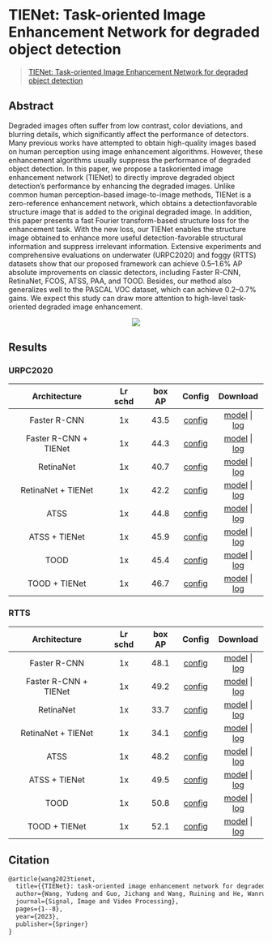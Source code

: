 # TIENet: Task-oriented Image Enhancement Network for degraded object detection

> [TIENet: Task-oriented Image Enhancement Network for degraded object detection](https://link.springer.com/article/10.1007/s11760-023-02695-9)

<!-- [ALGORITHM] -->

## Abstract

Degraded images often suffer from low contrast, color deviations, and blurring details, which significantly affect the performance of detectors. Many previous works have attempted to obtain high-quality images based on human perception using image enhancement algorithms. However, these enhancement algorithms usually suppress the performance of degraded object detection. In this paper, we propose a taskoriented image enhancement network (TIENet) to directly improve degraded object detection’s performance by enhancing the degraded images. Unlike common human perception-based image-to-image methods, TIENet is a zero-reference enhancement network, which obtains a detectionfavorable structure image that is added to the original degraded image. In addition, this paper presents a fast Fourier transform-based structure loss for the enhancement task. With the new loss, our TIENet enables the structure image obtained to enhance more useful detection-favorable structural information and suppress irrelevant information. Extensive experiments and comprehensive evaluations on underwater (URPC2020) and foggy (RTTS) datasets show that our proposed framework can achieve 0.5–1.6% AP absolute improvements on classic detectors, including Faster R-CNN, RetinaNet, FCOS, ATSS, PAA, and TOOD. Besides, our method also generalizes well to the PASCAL VOC dataset, which can achieve 0.2–0.7% gains. We expect this study can draw more attention to high-level task-oriented degraded image enhancement.

<!-- [IMAGE] -->

<div align=center>
<img src="https://github.com/BIGWangYuDong/lqit/assets/48282753/c007e4d8-5aeb-439b-9adc-9530af8d421d"/>
</div>

## Results

### URPC2020

|     Architecture      | Lr schd | box AP |                            Config                             |                                                                                                                                           Download                                                                                                                                           |
| :-------------------: | :-----: | :----: | :-----------------------------------------------------------: | :------------------------------------------------------------------------------------------------------------------------------------------------------------------------------------------------------------------------------------------------------------------------------------------: |
|     Faster R-CNN      |   1x    |  43.5  | [config](./base_detector/faster-rcnn_r50_fpn_1x_urpc-coco.py) |        [model](https://github.com/BIGWangYuDong/lqit/releases/download/v0.0.1rc1/faster-rcnn_r50_fpn_1x_urpc-coco_20220226_105840-09ef8403.pth) \| [log](https://github.com/BIGWangYuDong/lqit/releases/download/v0.0.1rc1/faster-rcnn_r50_fpn_1x_urpc-coco_20220226_105840.log.json)        |
| Faster R-CNN + TIENet |   1x    |  44.3  |    [config](./tienet_faster-rcnn_r50_fpn_1x_urpc-coco.py)     | [model](https://github.com/BIGWangYuDong/lqit/releases/download/v0.0.1rc2/tienet_faster-rcnn_r50_fpn_1x_urpc-coco_20221121_003439-0eb8ea32.pth) \| [log](https://github.com/BIGWangYuDong/lqit/releases/download/v0.0.1rc2/tienet_faster-rcnn_r50_fpn_1x_urpc-coco_20221121_003439.log.json) |
|       RetinaNet       |   1x    |  40.7  |  [config](./base_detector/retinanet_r50_fpn_1x_urpc-coco.py)  |          [model](https://github.com/BIGWangYuDong/lqit/releases/download/v0.0.1rc1/retinanet_r50_fpn_1x_urpc-coco_20220405_214951-a39f054e.pth) \| [log](https://github.com/BIGWangYuDong/lqit/releases/download/v0.0.1rc1/retinanet_r50_fpn_1x_urpc-coco_20220405_214951.log.json)          |
|  RetinaNet + TIENet   |   1x    |  42.2  |     [config](./tienet_retinanet_r50_fpn_1x_urpc-coco.py)      |   [model](https://github.com/BIGWangYuDong/lqit/releases/download/v0.0.1rc2/tienet_retinanet_r50_fpn_1x_urpc-coco_20221119_190211-2d1f311c.pth) \| [log](https://github.com/BIGWangYuDong/lqit/releases/download/v0.0.1rc2/tienet_retinanet_r50_fpn_1x_urpc-coco_20221119_190211.log.json)   |
|         ATSS          |   1x    |  44.8  |    [config](./base_detector/atss_r50_fpn_1x_urpc-coco.py)     |               [model](https://github.com/BIGWangYuDong/lqit/releases/download/v0.0.1rc1/atss_r50_fpn_1x_urpc-coco_20220405_160345-cf776917.pth) \| [log](https://github.com/BIGWangYuDong/lqit/releases/download/v0.0.1rc1/atss_r50_fpn_1x_urpc-coco_20220405_160345.log.json)               |
|     ATSS + TIENet     |   1x    |  45.9  |        [config](./tienet_atss_r50_fpn_1x_urpc-coco.py)        |        [model](https://github.com/BIGWangYuDong/lqit/releases/download/v0.0.1rc2/tienet_atss_r50_fpn_1x_urpc-coco_20230209_181359-473de7c1.pth) \| [log](https://github.com/BIGWangYuDong/lqit/releases/download/v0.0.1rc2/tienet_atss_r50_fpn_1x_urpc-coco_20230209_181359.log.json)        |
|         TOOD          |   1x    |  45.4  |    [config](./base_detector/tood_r50_fpn_1x_urpc-coco.py)     |               [model](https://github.com/BIGWangYuDong/lqit/releases/download/v0.0.1rc1/tood_r50_fpn_1x_urpc-coco_20220405_164450-1fbf815b.pth) \| [log](https://github.com/BIGWangYuDong/lqit/releases/download/v0.0.1rc1/tood_r50_fpn_1x_urpc-coco_20220405_164450.log.json)               |
|     TOOD + TIENet     |   1x    |  46.7  |        [config](./tienet_tood_r50_fpn_1x_urpc-coco.py)        |        [model](https://github.com/BIGWangYuDong/lqit/releases/download/v0.0.1rc2/tienet_tood_r50_fpn_1x_urpc-coco_20221119_212831-5dc036d5.pth) \| [log](https://github.com/BIGWangYuDong/lqit/releases/download/v0.0.1rc2/tienet_tood_r50_fpn_1x_urpc-coco_20221119_212831.log.json)        |

### RTTS

|     Architecture      | Lr schd | box AP |                            Config                             |                                                                                                                                                        Download                                                                                                                                                        |
| :-------------------: | :-----: | :----: | :-----------------------------------------------------------: | :--------------------------------------------------------------------------------------------------------------------------------------------------------------------------------------------------------------------------------------------------------------------------------------------------------------------: |
|     Faster R-CNN      |   1x    |  48.1  | [config](./base_detector/faster-rcnn_r50_fpn_1x_rtts-coco.py) | [model](https://github.com/BIGWangYuDong/lqit/releases/download/untagged-cd79fcb6ab215a0cf240/faster-rcnn_r50_fpn_1x_rtts-coco_20231023_211050-81f577b7.pth) \| [log](https://github.com/BIGWangYuDong/lqit/releases/download/untagged-cd79fcb6ab215a0cf240/faster-rcnn_r50_fpn_1x_rtts-coco_20231023_211050.log.json) |
| Faster R-CNN + TIENet |   1x    |  49.2  |    [config](./tienet_faster-rcnn_r50_fpn_1x_rtts-coco.py)     |              [model](https://github.com/BIGWangYuDong/lqit/releases/download/v0.0.1rc2/tienet_faster-rcnn_r50_fpn_1x_rtts-coco_20221120_215748-50af5920.pth) \| [log](https://github.com/BIGWangYuDong/lqit/releases/download/v0.0.1rc2/tienet_faster-rcnn_r50_fpn_1x_rtts-coco_20221120_215748.log.json)              |
|       RetinaNet       |   1x    |  33.7  |  [config](./base_detector/retinanet_r50_fpn_1x_rtts-coco.py)  |   [model](https://github.com/BIGWangYuDong/lqit/releases/download/untagged-cd79fcb6ab215a0cf240/retinanet_r50_fpn_1x_rtts-coco_20231023_211252-594f407a.pth) \| [log](https://github.com/BIGWangYuDong/lqit/releases/download/untagged-cd79fcb6ab215a0cf240/retinanet_r50_fpn_1x_rtts-coco_20231023_211252.log.json)   |
|  RetinaNet + TIENet   |   1x    |  34.1  |     [config](./tienet_retinanet_r50_fpn_1x_rtts-coco.py)      |                [model](https://github.com/BIGWangYuDong/lqit/releases/download/v0.0.1rc2/tienet_retinanet_r50_fpn_1x_rtts-coco_20221204_213217-b43e333d.pth) \| [log](https://github.com/BIGWangYuDong/lqit/releases/download/v0.0.1rc2/tienet_retinanet_r50_fpn_1x_rtts-coco_20221204_213217.log.json)                |
|         ATSS          |   1x    |  48.2  |    [config](./base_detector/atss_r50_fpn_1x_rtts-coco.py)     |        [model](https://github.com/BIGWangYuDong/lqit/releases/download/untagged-cd79fcb6ab215a0cf240/atss_r50_fpn_1x_rtts-coco_20231023_210916-98b5356b.pth) \| [log](https://github.com/BIGWangYuDong/lqit/releases/download/untagged-cd79fcb6ab215a0cf240/atss_r50_fpn_1x_rtts-coco_20231023_210916.log.json)        |
|     ATSS + TIENet     |   1x    |  49.5  |        [config](./tienet_atss_r50_fpn_1x_rtts-coco.py)        |                     [model](https://github.com/BIGWangYuDong/lqit/releases/download/v0.0.1rc2/tienet_atss_r50_fpn_1x_rtrs-coco_20221120_105748-ec573a04.pth) \| [log](https://github.com/BIGWangYuDong/lqit/releases/download/v0.0.1rc2/tienet_atss_r50_fpn_1x_rtrs-coco_20221120_105748.log.json)                     |
|         TOOD          |   1x    |  50.8  |    [config](./base_detector/tood_r50_fpn_1x_rtts-coco.py)     |        [model](https://github.com/BIGWangYuDong/lqit/releases/download/untagged-cd79fcb6ab215a0cf240/tood_r50_fpn_1x_rtts-coco_20231023_211348-6339a1f6.pth) \| [log](https://github.com/BIGWangYuDong/lqit/releases/download/untagged-cd79fcb6ab215a0cf240/tood_r50_fpn_1x_rtts-coco_20231023_211348.log.json)        |
|     TOOD + TIENet     |   1x    |  52.1  |        [config](./tienet_tood_r50_fpn_1x_rtts-coco.py)        |                     [model](https://github.com/BIGWangYuDong/lqit/releases/download/v0.0.1rc2/tienet_tood_r50_fpn_1x_rtts-coco_20221119_230205-e028a3bb.pth) \| [log](https://github.com/BIGWangYuDong/lqit/releases/download/v0.0.1rc2/tienet_tood_r50_fpn_1x_rtts-coco_20221119_230205.log.json)                     |

## Citation

```latex
@article{wang2023tienet,
  title={{TIENet}: task-oriented image enhancement network for degraded object detection},
  author={Wang, Yudong and Guo, Jichang and Wang, Ruining and He, Wanru and Li, Chongyi},
  journal={Signal, Image and Video Processing},
  pages={1--8},
  year={2023},
  publisher={Springer}
}
```
